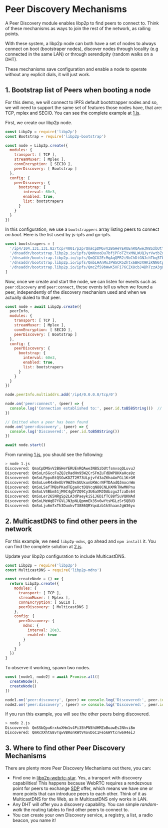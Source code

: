 # Peer Discovery Mechanisms

A Peer Discovery module enables libp2p to find peers to connect to. Think of these mechanisms as ways to join the rest of the network, as railing points.

With these system, a libp2p node can both have a set of nodes to always connect on boot (bootstraper nodes), discover nodes through locality (e.g connected in the same LAN) or through serendipity (random walks on a DHT).

These mechanisms save configuration and enable a node to operate without any explicit dials, it will just work.

## 1. Bootstrap list of Peers when booting a node

For this demo, we will connect to IPFS default bootstrapper nodes and so, we will need to support the same set of features those nodes have, that are: TCP, mplex and SECIO. You can see the complete example at [1.js](./1.js).

First, we create our libp2p node.

```JavaScript
const Libp2p = require('libp2p')
const Bootstrap = require('libp2p-bootstrap')

const node = Libp2p.create({
  modules: {
    transport: [ TCP ],
    streamMuxer: [ Mplex ],
    connEncryption: [ SECIO ],
    peerDiscovery: [ Bootstrap ]
  },
  config: {
    peerDiscovery: {
      bootstrap: {
        interval: 60e3,
        enabled: true,
        list: bootstrapers
      }
    }
  }
})
```

In this configuration, we use a `bootstrappers` array listing peers to connect _on boot_. Here is the list used by js-ipfs and go-ipfs.

```JavaScript
const bootstrapers = [
  '/ip4/104.131.131.82/tcp/4001/p2p/QmaCpDMGvV2BGHeYERUEnRQAwe3N8SzbUtfsmvsqQLuvuJ',
  '/dnsaddr/bootstrap.libp2p.io/ipfs/QmNnooDu7bfjPFoTZYxMNLWUQJyrVwtbZg5gBMjTezGAJN',
  '/dnsaddr/bootstrap.libp2p.io/ipfs/QmQCU2EcMqAqQPR2i9bChDtGNJchTbq5TbXJJ16u19uLTa',
  '/dnsaddr/bootstrap.libp2p.io/ipfs/QmbLHAnMoJPWSCR5Zhtx6BHJX9KiKNN6tpvbUcqanj75Nb',
  '/dnsaddr/bootstrap.libp2p.io/ipfs/QmcZf59bWwK5XFi76CZX8cbJ4BhTzzA3gU1ZjYZcYW3dwt'
]
```

Now, once we create and start the node, we can listen for events such as `peer:discovery` and `peer:connect`, these events tell us when we found a peer, independently of the discovery mechanism used and when we actually dialed to that peer.

```JavaScript
const node = await Libp2p.create({
  peerInfo,
  modules: {
    transport: [ TCP ],
    streamMuxer: [ Mplex ],
    connEncryption: [ SECIO ],
    peerDiscovery: [ Bootstrap ]
  },
  config: {
    peerDiscovery: {
      bootstrap: {
        interval: 60e3,
        enabled: true,
        list: bootstrapers
      }
    }
  }
})

node.peerInfo.multiaddrs.add('/ip4/0.0.0.0/tcp/0')

node.on('peer:connect', (peer) => {
  console.log('Connection established to:', peer.id.toB58String())	// Emitted when a peer has been found
})

// Emitted when a peer has been found
node.on('peer:discovery', (peer) => {
  console.log('Discovered:', peer.id.toB58String())
})

await node.start()
```

From running [1.js](./1.js), you should see the following:

```bash
> node 1.js
Discovered: QmaCpDMGvV2BGHeYERUEnRQAwe3N8SzbUtfsmvsqQLuvuJ
Discovered: QmSoLnSGccFuZQJzRadHn95W2CrSFmZuTdDWP8HXaHca9z
Discovered: QmSoLPppuBtQSGwKDZT2M73ULpjvfd3aZ6ha4oFGL1KrGM
Discovered: QmSoLueR4xBeUbY9WZ9xGUUxunbKWcrNFTDAadQJmocnWm
Discovered: QmSoLSafTMBsPKadTEgaXctDQVcqN88CNLHXMkTNwMKPnu
Discovered: QmSoLV4Bbm51jM9C4gDYZQ9Cy3U6aXMJDAbzgu2fzaDs64
Discovered: QmSoLer265NRgSp2LA3dPaeykiS1J6DifTC88f5uVQKNAd
Discovered: QmSoLMeWqB7YGVLJN3pNLQpmmEk35v6wYtsMGLzSr5QBU3
Discovered: QmSoLju6m7xTh3DuokvT3886QRYqxAzb1kShaanJgW36yx
```

## 2. MulticastDNS to find other peers in the network

For this example, we need `libp2p-mdns`, go ahead and `npm install` it. You can find the complete solution at [2.js](./2.js).

Update your libp2p configuration to include MulticastDNS.

```JavaScript
const Libp2p = require('libp2p')
const MulticastDNS = require('libp2p-mdns')

const createNode = () => {
  return Libp2p.create({
    modules: {
      transport: [ TCP ],
      streamMuxer: [ Mplex ],
      connEncryption: [ SECIO ],
      peerDiscovery: [ MulticastDNS ]
    },
    config: {
      peerDiscovery: {
        mdns: {
          interval: 20e3,
          enabled: true
        }
      }
    }
  })
}
```

To observe it working, spawn two nodes.

```JavaScript
const [node1, node2] = await Promise.all([
  createNode(),
  createNode()
])

node1.on('peer:discovery', (peer) => console.log('Discovered:', peer.id.toB58String()))
node2.on('peer:discovery', (peer) => console.log('Discovered:', peer.id.toB58String()))
```

If you run this example, you will see the other peers being discovered.

```bash
> node 2.js
Discovered: QmSSbQpuKrxkoXHm1v4Pi35hPN5hUHMZoBoawEs2Nhvi8m
Discovered: QmRcXXhtG8vTqwVBRonKWtV4ovDoC1Fe56WYtcrw694eiJ
```

## 3. Where to find other Peer Discovery Mechanisms

There are plenty more Peer Discovery Mechanisms out there, you can:

- Find one in [libp2p-webrtc-star](https://github.com/libp2p/js-libp2p-webrtc-star). Yes, a transport with discovery capabilities! This happens because WebRTC requires a rendezvous point for peers to exchange [SDP](https://tools.ietf.org/html/rfc4317) offer, which means we have one or more points that can introduce peers to each other. Think of it as MulticastDNS for the Web, as in MulticastDNS only works in LAN.
- Any DHT will offer you a discovery capability. You can simple _random-walk_ the routing tables to find other peers to connect to.
- You can create your own Discovery service, a registry, a list, a radio beacon, you name it!
